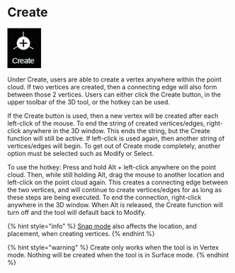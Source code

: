 # Create

![hotkey: hold Alt + left click](../../.gitbook/assets/create-button.png)

Under Create, users are able to create a vertex anywhere within the point cloud. If two vertices are created, then a connecting edge will also form between those 2 vertices. Users can either click the Create button, in the upper toolbar of the 3D tool, or the hotkey can be used.   
  
If the Create button is used, then a new vertex will be created after each left-click of the mouse. To end the string of created vertices/edges, right-click anywhere in the 3D window. This ends the string, but the Create function will still be active. If left-click is used again, then another string of vertices/edges will begin. To get out of Create mode completely, another option must be selected such as Modify or Select.

To use the hotkey: Press and hold Alt + left-click anywhere on the point cloud. Then, while still holding Alt, drag the mouse to another location and left-click on the point cloud again. This creates a connecting edge between the two vertices, and will continue to create vertices/edges for as long as these steps are being executed. To end the connection, right-click anywhere in the 3D window. When Alt is released, the Create function will turn off and the tool will default back to Modify. 

{% hint style="info" %}
[Snap mode](../../advanced-function/snap-mode.md) also affects the location, and placement, when creating vertices. 
{% endhint %}

{% hint style="warning" %}
Create only works when the tool is in Vertex mode. Nothing will be created when the tool is in Surface mode.
{% endhint %}

